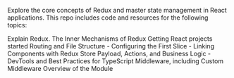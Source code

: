 Explore the core concepts of Redux and master state management in React applications. This repo includes code and resources for the following topics:

Explain Redux.
The Inner Mechanisms of Redux
Getting React projects started
Routing and File Structure - Configuring the First Slice - Linking Components with Redux Store
Payload, Actions, and Business Logic - DevTools and Best Practices for TypeScript
Middleware, including Custom Middleware
Overview of the Module
